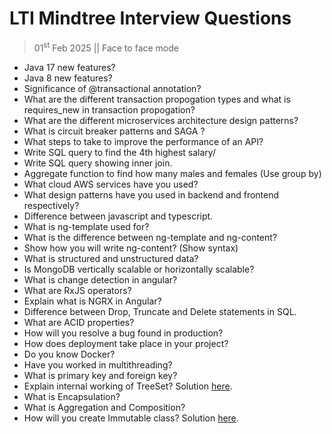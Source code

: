 # LTI Mindtree Interview Questions

> 01<sup>st</sup> Feb 2025 || Face to face mode

- Java 17 new features?
- Java 8 new features?
- Significance of @transactional annotation?
- What are the different transaction propogation types and what is requires_new in transaction propogation?
- What are the different microservices architecture design patterns?
- What is circuit breaker patterns and SAGA ?
- What steps to take to improve the performance of an API?
- Write SQL query to find the 4th highest salary/
- Write SQL query showing inner join.
- Aggregate function to find how many males and females (Use group by)
- What cloud AWS services have you used?
- What design patterns have you used in backend and frontend respectively?
- Difference between javascript and typescript.
- What is ng-template used for?
- What is the difference between ng-template and ng-content?
- Show how you will write ng-content? (Show syntax)
- What is structured and unstructured data?
- Is MongoDB vertically scalable or horizontally scalable? 
- What is change detection in angular?
- What are RxJS operators?
- Explain what is NGRX in Angular?
- Difference between Drop, Truncate and Delete statements in SQL.
- What are ACID properties?
- How will you resolve a bug found in production?
- How does deployment take place in your project?
- Do you know Docker?
- Have you worked in multithreading? 
- What is primary key and foreign key?
- Explain internal working of TreeSet? Solution [here](https://www.javatpoint.com/how-treeset-works-internally-in-java).
- What is Encapsulation?
- What is Aggregation and Composition?
- How will you create Immutable class? Solution [here](https://www.geeksforgeeks.org/create-immutable-class-java/).

